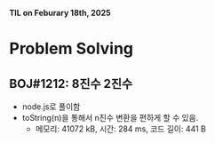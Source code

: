 **TIL on Feburary 18th, 2025**

# Problem Solving
## BOJ#1212: 8진수 2진수
* node.js로 풀이함
* toString(n)을 통해서 n진수 변환을 편하게 할 수 있음.
    - 메모리: 41072 kB, 시간: 284 ms, 코드 길이: 441 B

